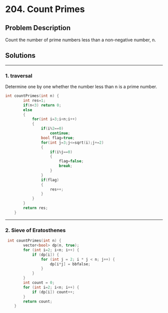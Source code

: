 # 204. Count Primes

## Problem Description

Count the number of prime numbers less than a non-negative number, n.

## Solutions

***
### 1. traversal

Determine one by one whether the number less than n is a prime number.

```c
int countPrimes(int n) {
        int res=1;
        if(n<3) return 0;
        else 
        {
            for(int i=3;i<n;i++)
            {
                if(i%2==0)
                    continue;
                bool flag=true;
                for(int j=3;j<=sqrt(i);j+=2)
                {
                    if(i%j==0)
                    {
                        flag=false;
                        break;
                    }
                }
                if(flag)
                {
                    res++;
                }
            }
        }
        return res;
    }
```

***
### 2. Sieve of Eratosthenes

```c++
 int countPrimes(int n) {
        vector<bool> dp(n, true);
        for (int i=2; i<n; i++) {
            if (dp[i]) {
                for (int j = 2; i * j < n; j++) {
                    dp[i*j] = bbfalse;
                }
            }
        }
        int count = 0;
        for (int i=2; i<n; i++) {
            if (dp[i]) count++;
        }
        return count;
    }
```

